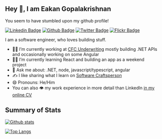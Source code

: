 <!--
**lonelydev/lonelydev** is a ✨ _special_ ✨ repository because its `README.md` (this file) appears on your GitHub profile.

Here are some ideas to get you started:

- 🔭 I’m currently working on ...
- 🌱 I’m currently learning ...
- 👯 I’m looking to collaborate on ...
- 🤔 I’m looking for help with ...
- 💬 Ask me about ...
- 📫 How to reach me: ...
- 😄 Pronouns: ...
- ⚡ Fun fact: ...
-->

## Hey 👋, I am Eakan Gopalakrishnan
You seem to have stumbled upon my github profile!
<!--
[![Gmail Badge](https://img.shields.io/badge/-eakangk@gmail.com-c14438?style=flat&logo=Gmail&logoColor=white&link=mailto:eakangk@gmail.com)](mailto:eakangk@gmail.com) 
-->
[![Linkedin Badge](https://img.shields.io/badge/-eakangk-0072b1?style=flat&logo=Linkedin&logoColor=white&link=https://www.linkedin.com/in/eakangk/)](https://www.linkedin.com/in/eakangk/) [![Github Badge](https://img.shields.io/badge/-lonelydev-grey?style=flat&logo=github&logoColor=white&link=https://github.com/lonelydev/)](https://www.github.com/lonelydev/) [![Twitter Badge](https://img.shields.io/badge/-eakangk-00acee?style=flat&logo=twitter&logoColor=white&link=https://twitter.com/eakangk/)](https://www.twitter.com/eakangk/) [![Flickr Badge](https://img.shields.io/badge/flickr-eakangk-yellow)](https://www.flickr.com/eakangk)

I am a software engineer, who loves building stuff.

- 🧑‍💼 I’m currently working at [CFC Underwriting](https://www.cfcunderwriting.com/en-gb/) mostly building .NET APIs and occasionally working on some Angular
- 👨‍🎓 I’m currently learning React and building an app as a weekend project
- 💬 Ask me about: .NET, node, javascript/typescript, angular
- ✍️ I like sharing what I learn on [Software Craftsperson](https://www.softwarecraftsperson.com/)
- 😄 Pronouns: He/Him
- You can also 👁️ my work experience in more detail than LinkedIn <a href="https://eakan.dev" target="_blank">in my online CV</a>

## Summary of Stats

[![Github stats](https://github-readme-stats.vercel.app/api?username=lonelydev&show_icons=true&include_all_commits=true&count_private=true&theme=onedark&hide_border=true)](https://github.com/lonelydev/github-readme-stats)

[![Top Langs](https://github-readme-stats.vercel.app/api/top-langs/?username=lonelydev&layout=compact&theme=onedark&hide_border=true)](https://github.com/lonelydev/github-readme-stats)

